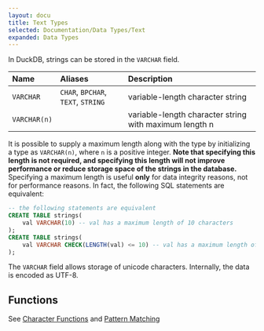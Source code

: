 ```yaml
---
layout: docu
title: Text Types
selected: Documentation/Data Types/Text
expanded: Data Types
---
```

In DuckDB, strings can be stored in the `VARCHAR` field.

| Name | Aliases | Description |
|:---|:---|:---|
| `VARCHAR` | `CHAR`, `BPCHAR`, `TEXT`, `STRING` | variable-length character string |
| `VARCHAR(n)` |  | variable-length character string with maximum length n |

It is possible to supply a maximum length along with the type by initializing a type as `VARCHAR(n)`,  where `n` is a positive integer. **Note that specifying this length is not required, and specifying this length will not improve performance or reduce storage space of the strings in the database.** Specifying a maximum length is useful **only** for data integrity reasons, not for performance reasons. In fact, the following SQL statements are equivalent:

```sql
-- the following statements are equivalent
CREATE TABLE strings(
	val VARCHAR(10) -- val has a maximum length of 10 characters
);
CREATE TABLE strings(
	val VARCHAR CHECK(LENGTH(val) <= 10) -- val has a maximum length of 10 characters
);
```

The `VARCHAR` field allows storage of unicode characters. Internally, the data is encoded as UTF-8.

## Functions
See [Character Functions](/docs/sql/functions/char) and [Pattern Matching](/docs/sql/functions/patternmatching)
